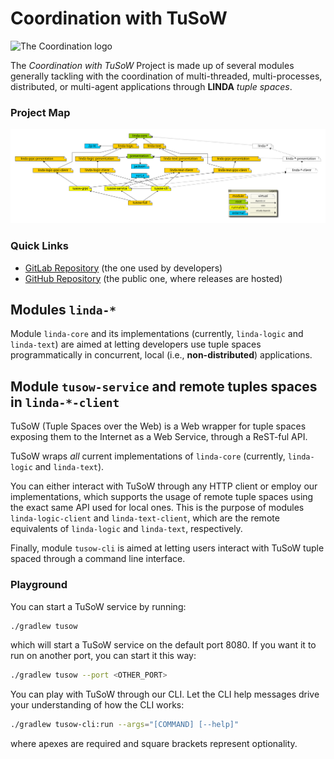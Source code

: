 # Coordination with TuSoW

![The Coordination logo](https://raw.githubusercontent.com/Filocava99/TuSoW/master/icon.svg)

The _Coordination with TuSoW_ Project is made up of several modules generally tackling with the coordination of multi-threaded, 
multi-processes, distributed, or multi-agent applications through **LINDA** _tuple spaces_.

### Project Map

![Coordination project map](https://raw.githubusercontent.com/Filocava99/TuSoW/master/project-map.svg)

### Quick Links

* [GitLab Repository](https://gitlab.com/pika-lab/tuples/coordination) (the one used by developers)
* [GitHub Repository](https://github.com/CoordaaS/TuSoW/) (the public one, where releases are hosted)

## Modules `linda-*`

Module `linda-core` and its implementations (currently, `linda-logic` and `linda-text`) are aimed at letting developers
use tuple spaces programmatically in concurrent, local (i.e., **non-distributed**) applications.

## Module `tusow-service` and remote tuples spaces in `linda-*-client`

TuSoW (Tuple Spaces over the Web) is a Web wrapper for tuple spaces exposing them to the Internet as a Web Service,
through a ReST-ful API.

TuSoW wraps _all_ current implementations of `linda-core` (currently, `linda-logic` and `linda-text`).

You can either interact with TuSoW through any HTTP client or employ our implementations, which supports the usage of 
remote tuple spaces using the exact same API used for local ones.
This is the purpose of modules `linda-logic-client` and `linda-text-client`, which are the remote equivalents of 
`linda-logic` and `linda-text`, respectively.

Finally, module `tusow-cli` is aimed at letting users interact with TuSoW tuple spaced through a command line interface.

### Playground

You can start a TuSoW service by running:
```bash
./gradlew tusow
```
which will start a TuSoW service on the default port 8080.
If you want it to run on another port, you can start it this way:
```bash
./gradlew tusow --port <OTHER_PORT>
```

You can play with TuSoW through our CLI.
Let the CLI help messages drive your understanding of how the CLI works:
```bash
./gradlew tusow-cli:run --args="[COMMAND] [--help]"
```
where apexes are required and square brackets represent optionality.
